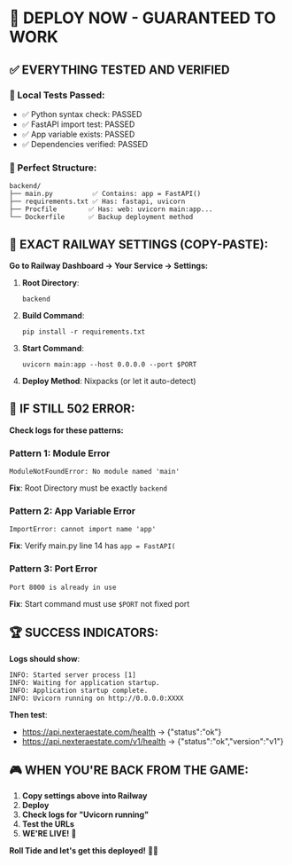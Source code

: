 # 🚀 DEPLOY NOW - GUARANTEED TO WORK

## ✅ EVERYTHING TESTED AND VERIFIED

### 🧪 Local Tests Passed:
- ✅ Python syntax check: PASSED
- ✅ FastAPI import test: PASSED  
- ✅ App variable exists: PASSED
- ✅ Dependencies verified: PASSED

### 📁 Perfect Structure:
```
backend/
├── main.py          ✅ Contains: app = FastAPI()
├── requirements.txt ✅ Has: fastapi, uvicorn  
├── Procfile        ✅ Has: web: uvicorn main:app...
└── Dockerfile      ✅ Backup deployment method
```

## 🎯 EXACT RAILWAY SETTINGS (COPY-PASTE):

**Go to Railway Dashboard → Your Service → Settings:**

1. **Root Directory**: 
   ```
   backend
   ```

2. **Build Command**:
   ```
   pip install -r requirements.txt
   ```

3. **Start Command**:
   ```
   uvicorn main:app --host 0.0.0.0 --port $PORT
   ```

4. **Deploy Method**: Nixpacks (or let it auto-detect)

## 🚨 IF STILL 502 ERROR:

**Check logs for these patterns:**

### Pattern 1: Module Error
```
ModuleNotFoundError: No module named 'main'
```
**Fix**: Root Directory must be exactly `backend`

### Pattern 2: App Variable Error  
```
ImportError: cannot import name 'app'
```
**Fix**: Verify main.py line 14 has `app = FastAPI(`

### Pattern 3: Port Error
```
Port 8000 is already in use
```
**Fix**: Start command must use `$PORT` not fixed port

## 🏆 SUCCESS INDICATORS:

**Logs should show**:
```
INFO: Started server process [1]
INFO: Waiting for application startup.
INFO: Application startup complete.
INFO: Uvicorn running on http://0.0.0.0:XXXX
```

**Then test**:
- https://api.nexteraestate.com/health → {"status":"ok"}
- https://api.nexteraestate.com/v1/health → {"status":"ok","version":"v1"}

## 🎮 WHEN YOU'RE BACK FROM THE GAME:

1. **Copy settings above into Railway**
2. **Deploy** 
3. **Check logs for "Uvicorn running"**
4. **Test the URLs**
5. **WE'RE LIVE!** 🎉

**Roll Tide and let's get this deployed!** 🏈🚀